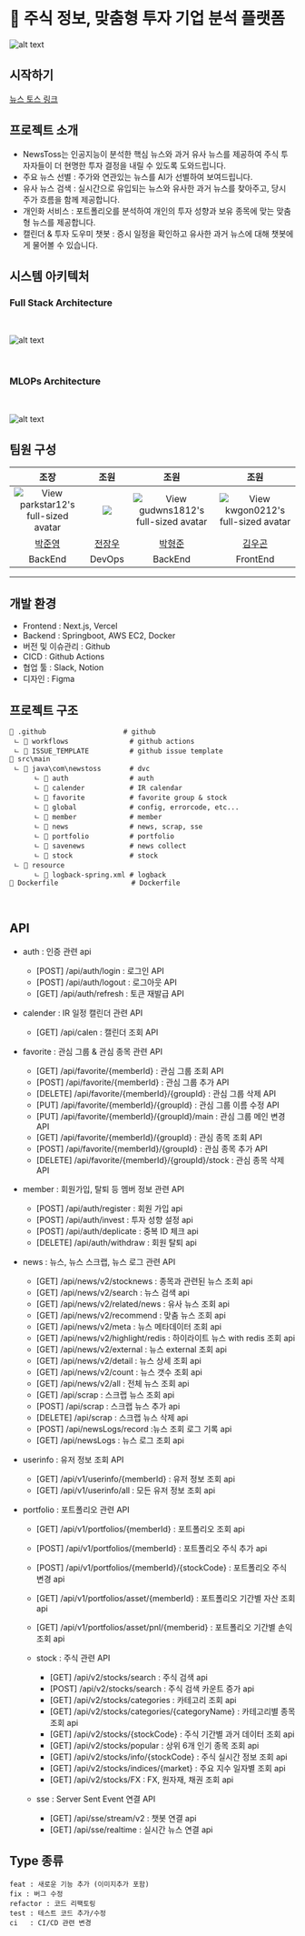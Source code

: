 # 📖 주식 정보, 맞춤형 투자 기업 분석 플랫폼

![alt text](1.png)

## 시작하기

[뉴스 토스 링크](https://news-toss.vercel.app/)

## 프로젝트 소개

- NewsToss는 인공지능이 분석한 핵심 뉴스와 과거 유사 뉴스를 제공하여 주식 투자자들이 더 현명한 투자 결정을 내릴 수 있도록 도와드립니다.
- 주요 뉴스 선별 : 주가와 연관있는 뉴스를 AI가 선별하여 보여드립니다.
- 유사 뉴스 검색 : 실시간으로 유입되는 뉴스와 유사한 과거 뉴스를 찾아주고, 당시 주가 흐름을 함께 제공합니다.
- 개인화 서비스 : 포트폴리오를 분석하여 개인의 투자 성향과 보유 종목에 맞는 맞춤형 뉴스를 제공합니다.
- 캘린더 & 투자 도우미 챗봇 : 증시 일정을 확인하고 유사한 과거 뉴스에 대해 챗봇에게 물어볼 수 있습니다.

## 시스템 아키텍처

### Full Stack Architecture

<br />

![alt text](2.webp)

<br />

### MLOPs Architecture

<br />

![alt text](3.webp)

## 팀원 구성

|                                             조장                                              |                           조원                            |                                             조원                                              |                                            조원                                             |
| :-------------------------------------------------------------------------------------------: | :-------------------------------------------------------: | :-------------------------------------------------------------------------------------------: | :-----------------------------------------------------------------------------------------: |
| ![View parkstar12's full-sized avatar](https://avatars.githubusercontent.com/u/175083996?v=4) | ![](https://avatars.githubusercontent.com/u/61596931?v=4) | ![View gudwns1812's full-sized avatar](https://avatars.githubusercontent.com/u/128285587?v=4) | ![View kwgon0212's full-sized avatar](https://avatars.githubusercontent.com/u/86401186?v=4) |
|                            [박준영](https://github.com/parkstar12)                            |         [전장우](https://github.com/zangwoo-jeon)         |                            [박형준](https://github.com/gudwns1812)                            |                           [김우곤](https://github.com/kwgon0212)                            |
|                                            BackEnd                                            |                          DevOps                           |                                            BackEnd                                            |                                          FrontEnd                                           |

---

## 개발 환경

- Frontend : Next.js, Vercel
  <br />
- Backend : Springboot, AWS EC2, Docker
  <br />
- 버전 및 이슈관리 : Github
  <br />
- CICD : Github Actions
  <br />
- 협업 툴 : Slack, Notion
  <br />
- 디자인 : Figma

## 프로젝트 구조

    📁 .github                   # github
     ㄴ 📁 workflows               # github actions
     ㄴ 📁 ISSUE_TEMPLATE          # github issue template
    📁 src\main
     ㄴ 📁 java\com\newstoss       # dvc
          ㄴ 📁 auth               # auth
          ㄴ 📁 calender           # IR calendar
          ㄴ 📁 favorite           # favorite group & stock
          ㄴ 📁 global             # config, errorcode, etc...
          ㄴ 📁 member             # member
          ㄴ 📁 news               # news, scrap, sse
          ㄴ 📁 portfolio          # portfolio
          ㄴ 📁 savenews           # news collect
          ㄴ 📁 stock              # stock
     ㄴ 📁 resource
          ㄴ 📄 logback-spring.xml # logback
    📄 Dockerfile                  # Dockerfile

<br />

## API

- auth : 인증 관련 api

  - [POST] /api/auth/login : 로그인 API
  - [POST] /api/auth/logout : 로그아웃 API
  - [GET] /api/auth/refresh : 토큰 재발급 API

- calender : IR 일정 캘린더 관련 API

  - [GET] /api/calen : 캘린더 조회 API

- favorite : 관심 그룹 & 관심 종목 관련 API

  - [GET] /api/favorite/{memberId} : 관심 그룹 조회 API
  - [POST] /api/favorite/{memberId} : 관심 그룹 추가 API
  - [DELETE] /api/favorite/{memberId}/{groupId} : 관심 그룹 삭제 API
  - [PUT] /api/favorite/{memberId}/{groupId} : 관심 그룹 이름 수정 API
  - [PUT] /api/favorite/{memberId}/{groupId}/main : 관심 그룹 메인 변경 API
  - [GET] /api/favorite/{memberId}/{groupId} : 관심 종목 조회 API
  - [POST] /api/favorite/{memberId}/{groupId} : 관심 종목 추가 API
  - [DELETE] /api/favorite/{memberId}/{groupId}/stock : 관심 종목 삭제 API

- member : 회원가입, 탈퇴 등 멤버 정보 관련 API

  - [POST] /api/auth/register : 회원 가입 api
  - [POST] /api/auth/invest : 투자 성향 설정 api
  - [POST] /api/auth/deplicate : 중복 ID 체크 api
  - [DELETE] /api/auth/withdraw : 회원 탈퇴 api

- news : 뉴스, 뉴스 스크랩, 뉴스 로그 관련 API

  - [GET] /api/news/v2/stocknews : 종목과 관련된 뉴스 조회 api
  - [GET] /api/news/v2/search : 뉴스 검색 api
  - [GET] /api/news/v2/related/news : 유사 뉴스 조회 api
  - [GET] /api/news/v2/recommend : 맞춤 뉴스 조회 api
  - [GET] /api/news/v2/meta : 뉴스 메타데이터 조회 api
  - [GET] /api/news/v2/highlight/redis : 하이라이트 뉴스 with redis 조회 api
  - [GET] /api/news/v2/external : 뉴스 external 조회 api
  - [GET] /api/news/v2/detail : 뉴스 상세 조회 api
  - [GET] /api/news/v2/count : 뉴스 갯수 조회 api
  - [GET] /api/news/v2/all : 전체 뉴스 조회 api
  - [GET] /api/scrap : 스크랩 뉴스 조회 api
  - [POST] /api/scrap : 스크랩 뉴스 추가 api
  - [DELETE] /api/scrap : 스크랩 뉴스 삭제 api
  - [POST] /api/newsLogs/record :뉴스 조회 로그 기록 api
  - [GET] /api/newsLogs : 뉴스 로그 조회 api

- userinfo : 유저 정보 조회 API

  - [GET] /api/v1/userinfo/{memberId} : 유저 정보 조회 api
  - [GET] /api/v1/userinfo/all : 모든 유저 정보 조회 api

- portfolio : 포트폴리오 관련 API

  - [GET] /api/v1/portfolios/{memberId} : 포트폴리오 조회 api
  - [POST] /api/v1/portfolios/{memberId} : 포트폴리오 주식 추가 api
  - [POST] /api/v1/portfolios/{memberId}/{stockCode} : 포트폴리오 주식 변경 api
  - [GET] /api/v1/portfolios/asset/{memberId} : 포트폴리오 기간별 자산 조회 api
  - [GET] /api/v1/portfolios/asset/pnl/{memberid} : 포트폴리오 기간별 손익 조회 api

  - stock : 주식 관련 API

    - [GET] /api/v2/stocks/search : 주식 검색 api
    - [POST] /api/v2/stocks/search : 주식 검색 카운트 증가 api
    - [GET] /api/v2/stocks/categories : 카테고리 조회 api
    - [GET] /api/v2/stocks/categories/{categoryName} : 카테고리별 종목 조회 api
    - [GET] /api/v2/stocks/{stockCode} : 주식 기간별 과거 데이터 조회 api
    - [GET] /api/v2/stocks/popular : 상위 6개 인기 종목 조회 api
    - [GET] /api/v2/stocks/info/{stockCode} : 주식 실시간 정보 조회 api
    - [GET] /api/v2/stocks/indices/{market} : 주요 지수 일자별 조회 api
    - [GET] /api/v2/stocks/FX : FX, 원자재, 채권 조회 api

  - sse : Server Sent Event 연결 API
    - [GET] /api/sse/stream/v2 : 챗봇 연결 api
    - [GET] /api/sse/realtime : 실시간 뉴스 연결 api

## Type 종류

```
feat : 새로운 기능 추가 (이미지추가 포함)
fix : 버그 수정
refactor : 코드 리팩토링
test : 테스트 코드 추가/수정
ci   : CI/CD 관련 변경
```
